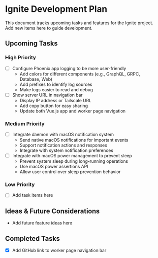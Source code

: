 # Ignite Development Plan

This document tracks upcoming tasks and features for the Ignite project. Add new items here to guide development.

## Upcoming Tasks

### High Priority
- [ ] Configure Phoenix app logging to be more user-friendly
  - Add colors for different components (e.g., GraphQL, GRPC, Database, Web)
  - Add prefixes to identify log sources
  - Make logs easier to read and debug
- [ ] Show server URL in navigation bar
  - Display IP address or Tailscale URL
  - Add copy button for easy sharing
  - Update both Vue.js app and worker page navigation

### Medium Priority
- [ ] Integrate daemon with macOS notification system
  - Send native macOS notifications for important events
  - Support notification actions and responses
  - Integrate with system notification preferences
- [ ] Integrate with macOS power management to prevent sleep
  - Prevent system sleep during long-running operations
  - Use macOS power assertions API
  - Allow user control over sleep prevention behavior

### Low Priority
- [ ] Add task items here

## Ideas & Future Considerations
- Add future feature ideas here

## Completed Tasks
- [x] Add GitHub link to worker page navigation bar